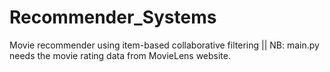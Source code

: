 # Recommender_Systems
Movie recommender using item-based collaborative filtering ||
NB: main.py needs the movie rating data from MovieLens website.
